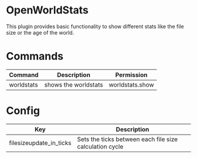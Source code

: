 # OpenWorldStats
This plugin provides basic functionality to show different stats like the file size or the age of the world.

# Commands

| Command    | Description          | Permission      |
|------------|----------------------|-----------------|
| worldstats | shows the worldstats | worldstats.show |

# Config

| Key                     | Description                                             |
|-------------------------|---------------------------------------------------------|
| filesizeupdate_in_ticks | Sets the ticks between each file size calculation cycle |
